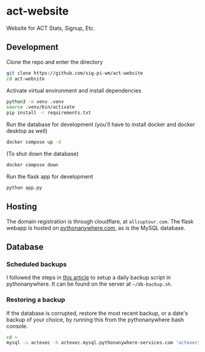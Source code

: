 # act-website
Website for ACT Stats, Signup, Etc.

## Development
Clone the repo and enter the directory
```bash
git clone https://github.com/sig-pi-wm/act-website
cd act-website
```
Activate virtual environment and install dependencies
```bash
python3 -m venv .venv
source .venv/bin/activate
pip install -r requirements.txt
```
Run the database for development (you'll have to install docker and docker desktop as well)
```bash
docker compose up -d
```
(To shut down the database)
```bash
docker compose down
```
Run the flask app for development
```bash
python app.py
```

## Hosting
The domain registration is through cloudflare, at `allcuptour.com`. The flask webapp is hosted on [pythonanywhere.com](pythonanywhere.com), as is the MySQL database.

## Database

### Scheduled backups
I followed the steps in [this article](https://help.pythonanywhere.com/pages/MySQLBackupRestore/) to setup a daily backup script in pythonanywhere.
It can be found on the server at `~/db-backup.sh`.

### Restoring a backup
If the database is corrupted, restore the most recent backup, or a date's backup of your choice, by running this from the pythonanywhere bash console.
``` bash
cd ~
mysql -u actexec -h actexec.mysql.pythonanywhere-services.com 'actexec$act_db' < db-backups/DATE_db-backup.sql
```
